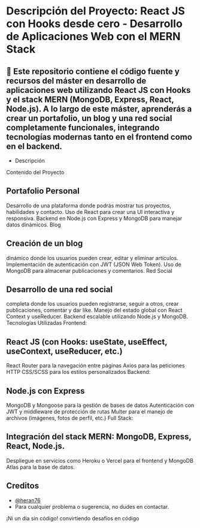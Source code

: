 # Descripción del Proyecto:  React JS con Hooks desde cero - Desarrollo de Aplicaciones Web con el MERN Stack


## 🚀 Este repositorio contiene el código fuente y recursos del máster en desarrollo de aplicaciones web utilizando React JS con Hooks y el stack MERN (MongoDB, Express, React, Node.js). A lo largo de este máster, aprenderás a crear un portafolio, un blog y una red social completamente funcionales, integrando tecnologías modernas tanto en el frontend como en el backend.


- Descripción

Contenido del Proyecto
## Portafolio Personal

Desarrollo de una plataforma donde podrás mostrar tus proyectos, habilidades y contacto.
Uso de React para crear una UI interactiva y responsiva.
Backend en Node.js con Express y MongoDB para manejar datos dinámicos.
Blog

## Creación de un blog 
dinámico donde los usuarios pueden crear, editar y eliminar artículos.
Implementación de autenticación con JWT (JSON Web Token).
Uso de MongoDB para almacenar publicaciones y comentarios.
Red Social

## Desarrollo de una red social 
completa donde los usuarios pueden registrarse, seguir a otros, crear publicaciones, comentar y dar like.
Manejo del estado global con React Context y useReducer.
Backend escalable utilizando Node.js y MongoDB.
Tecnologías Utilizadas
Frontend:

## React JS (con Hooks: useState, useEffect, useContext, useReducer, etc.)
React Router para la navegación entre páginas
Axios para las peticiones HTTP
CSS/SCSS para los estilos personalizados
Backend:

## Node.js con Express
MongoDB y Mongoose para la gestión de bases de datos
Autenticación con JWT y middleware de protección de rutas
Multer para el manejo de archivos (imágenes, fotos de perfil, etc.)
Full Stack:

## Integración del stack MERN: MongoDB, Express, React, Node.js.
Despliegue en servicios como Heroku o Vercel para el frontend y MongoDB Atlas para la base de datos.










## Creditos


- [@heran76](https://github.com/Heran76)
- Para cualquier problema o sugerencia, no dudes en contactar.


¡Ni un día sin código!
convirtiendo desafíos en código 